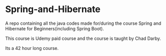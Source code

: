 # Spring-and-Hibernate
A repo containing all the java codes made for/during the course Spring and Hibernate for Beginners(including Spring Boot).

This course is Udemy paid course and the course is taught by Chad Darby.

Its a 42 hour long course.

